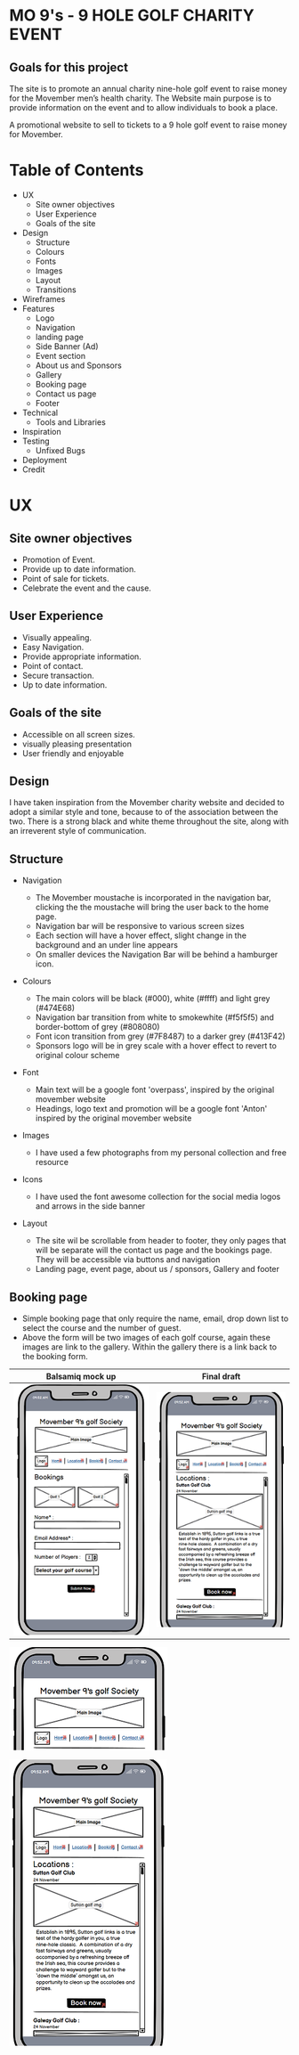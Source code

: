 <!-- ROUGH DRAFT -->

# MO 9's - 9 HOLE GOLF CHARITY EVENT


## Goals for this project
The site is to promote an annual charity nine-hole golf event to raise money for the Movember men’s health charity. The Website main purpose is to provide information on the event and to allow individuals to book a place.

A promotional website to sell to tickets to a 9 hole golf event to  raise money for Movember.

# Table of Contents
- UX
  - Site owner objectives
  - User Experience
  - Goals of the site
- Design
  - Structure
  - Colours
  - Fonts
  - Images 
  - Layout
  - Transitions
- Wireframes
- Features
  - Logo 
  - Navigation 
  - landing page 
  - Side Banner (Ad)
  - Event section 
  - About us and Sponsors
  - Gallery 
  - Booking page 
  - Contact us page
  - Footer
- Technical
  - Tools and Libraries
- Inspiration
- Testing 
  - Unfixed Bugs 
- Deployment
- Credit 

#  UX

## Site owner objectives

- Promotion of Event. 
- Provide up to date information. 
- Point of sale for tickets. 
- Celebrate the event and the cause.

## User Experience  

- Visually appealing.
- Easy Navigation.
- Provide appropriate information.
- Point of contact.
- Secure transaction.
- Up to date information.

## Goals of the site 
- Accessible on all screen sizes.
- visually pleasing presentation
- User friendly and enjoyable

## Design
I have taken inspiration from the Movember charity website and decided to adopt a similar style and tone, because to of the association between the two.  There is a strong black and white theme throughout the site, along with an irreverent style of communication.

## Structure
- Navigation 
  - The Movember moustache is incorporated  in the navigation bar, clicking the the     moustache will bring the user back to the home page.
  - Navigation bar will be responsive to various screen sizes
  - Each section will have a hover effect, slight change in the background and an under line appears
  - On smaller devices the Navigation Bar will be behind a hamburger icon.

- Colours 
  - The main colors will be black (#000), white (#ffff) and light grey (#474E68)
  - Navigation bar  transition from white to smokewhite (#f5f5f5) and border-bottom of grey (#808080)
  - Font icon transition from grey (#7F8487) to a darker grey (#413F42)
  - Sponsors logo will be in grey scale with a hover effect to revert to original colour scheme 
- Font
    - Main text will be a google font 'overpass', inspired by the original movember website 
    - Headings, logo text and promotion will be a google font 'Anton' inspired by the original movember website
- Images
  - I have used a few photographs from my personal collection and free resource
- Icons
   - I have used the font awesome collection for the social media logos and arrows in the side banner
- Layout 
  - The site wil be scrollable from header to footer, they only pages that will be separate will the contact us page and the bookings page. They will be accessible via buttons and navigation
  - Landing page, event page, about us / sponsors, Gallery and footer
  

  


## Booking page
- Simple booking page that only require the name, email, drop down list to select the course and the number of guest. 
- Above the form will be two images of each golf course, again these images are link to the gallery. Within the gallery there is a link back to the booking form.


| Balsamiq mock up | Final draft |
| --------- | --------- |
| ![booking page, mockup](/readme%20images/Booking_page_reduced.png) | ![side, by side](/readme%20images/Location_page_reduced.png)


 ![navigation bar reduced, Mock up](/readme%20images/Nav_reduced.png)

   ![location page, mockup](/readme%20images/Location_page_reduced.png)